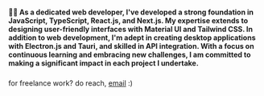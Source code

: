 
<h4 align="left">👩‍💻 As a dedicated web developer, I've developed a strong foundation in JavaScript, TypeScript, React.js, and Next.js. My expertise extends to designing user-friendly interfaces with Material UI and Tailwind CSS. In addition to web development, I'm adept in creating desktop applications with Electron.js and Tauri, and skilled in API integration. With a focus on continuous learning and embracing new challenges, I am committed to making a significant impact in each project I undertake.</h4>

###
for freelance work? do reach, [email](mailto:alinksht@gmail.com) :)
